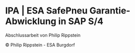 # IPA | ESA SafePneu Garantie-Abwicklung in SAP S/4

Abschlussarbeit von Philip Rippstein


© Philip Rippstein - ESA Burgdorf
